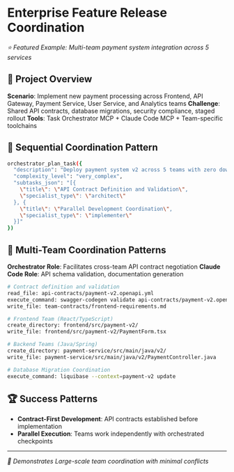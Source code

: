 # Enterprise Feature Release Coordination
*⭐ Featured Example: Multi-team payment system integration across 5 services*

## 🎯 Project Overview
**Scenario**: Implement new payment processing across Frontend, API Gateway, Payment Service, User Service, and Analytics teams
**Challenge**: Shared API contracts, database migrations, security compliance, staged rollout
**Tools**: Task Orchestrator MCP + Claude Code MCP + Team-specific toolchains

## 🔄 Sequential Coordination Pattern
```bash
orchestrator_plan_task({
  "description": "Deploy payment system v2 across 5 teams with zero downtime",
  "complexity_level": "very_complex",
  "subtasks_json": "[{
    \"title\": \"API Contract Definition and Validation\",
    \"specialist_type\": \"architect\"
  }, {
    \"title\": \"Parallel Development Coordination\",
    \"specialist_type\": \"implementer\"
  }]"
})
```

## 🔄 Multi-Team Coordination Patterns
**Orchestrator Role**: Facilitates cross-team API contract negotiation
**Claude Code Role**: API schema validation, documentation generation
```bash
# Contract definition and validation
read_file: api-contracts/payment-v2.openapi.yml
execute_command: swagger-codegen validate api-contracts/payment-v2.openapi.yml
write_file: team-contracts/frontend-requirements.md

# Frontend Team (React/TypeScript)
create_directory: frontend/src/payment-v2/
write_file: frontend/src/payment-v2/PaymentForm.tsx

# Backend Teams (Java/Spring)
create_directory: payment-service/src/main/java/v2/
write_file: payment-service/src/main/java/v2/PaymentController.java

# Database Migration Coordination
execute_command: liquibase --context=payment-v2 update
```

## 🏆 Success Patterns
- **Contract-First Development**: API contracts established before implementation
- **Parallel Execution**: Teams work independently with orchestrated checkpoints

---
*👥 Demonstrates Large-scale team coordination with minimal conflicts*